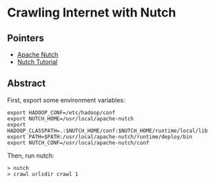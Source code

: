 Crawling Internet with Nutch
========

## Pointers

* [Apache Nutch](http://nutch.apache.org/)
* [Nutch Tutorial](https://wiki.apache.org/nutch/NutchTutorial)

## Abstract

First, export some environment variables:
```
export HADOOP_CONF=/etc/hadoop/conf
export NUTCH_HOME=/usr/local/apache-nutch
export HADOOP_CLASSPATH=.:$NUTCH_HOME/conf:$NUTCH_HOME/runtime/local/lib
export PATH=$PATH:/usr/local/apache-nutch/runtime/deploy/bin
export NUTCH_CONF=/usr/local/apache-nutch/conf
```

Then, run nutch:
```
> nutch
> crawl urlsdir crawl 1
```

